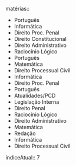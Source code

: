 matérias:: 
- Português
- Informática
- Direito Proc. Penal
- Direito Constitucional
- Direito Administrativo
- Raciocínio Lógico
- Português
- Matemática
- Direito Processual Civil
- Informática
- Direito Proc. Penal
- Português
- Atualidades/PCD
- Legislação Interna
- Direito Penal
- Raciocínio Lógico
- Direito Administrativo
- Matemática
- Redação
- Informática
- Direito Processual Civil

índiceAtual:: 7
